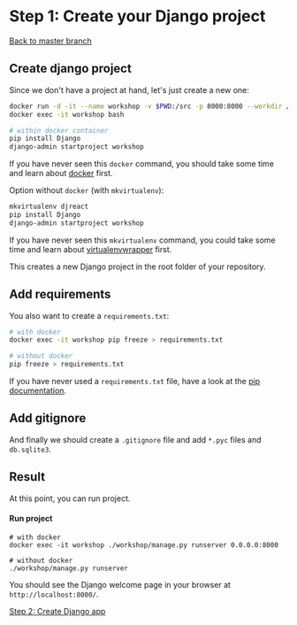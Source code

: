 # Step 1: Create your Django project

[Back to master branch](/en/master)

## Create django project
Since we don't have a project at hand, let's just create a new one:

```bash
docker run -d -it --name workshop -v $PWD:/src -p 8000:8000 --workdir /src python:3.6 bash
docker exec -it workshop bash

# within docker container
pip install Django
django-admin startproject workshop
```
If you have never seen this `docker` command, you should take some time
and learn about [docker](https://docs.docker.com) first.

Option without `docker` (with `mkvirtualenv`):
```bash
mkvirtualenv djreact
pip install Django
django-admin startproject workshop
```
If you have never seen this `mkvirtualenv` command, you could take some time
and learn about [virtualenvwrapper](http://virtualenvwrapper.readthedocs.org/en/latest/) first.

This creates a new Django project in the root folder of your repository.

## Add requirements
You also want to create a `requirements.txt`:
```bash
# with docker
docker exec -it workshop pip freeze > requirements.txt

# without docker
pip freeze > requirements.txt
```
If you have never used a `requirements.txt` file, have a look at the
[pip documentation](https://pip.readthedocs.org/en/1.1/requirements.html).

## Add gitignore
And finally we should create a `.gitignore` file and add `*.pyc` files and
`db.sqlite3`.

## Result
At this point, you can run project.

#### Run project
```
# with docker
docker exec -it workshop ./workshop/manage.py runserver 0.0.0.0:8000

# without docker
./workshop/manage.py runserver
```

You should see the Django welcome page in your browser at `http://localhost:8000/`.

[Step 2: Create Django app](/en/step2_create_django_app)
